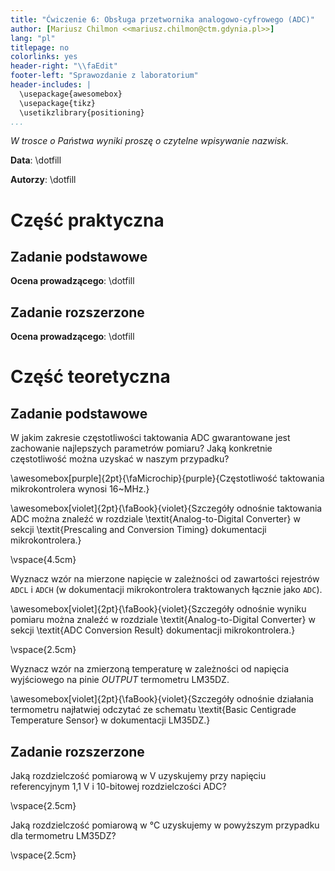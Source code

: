 ```yaml
---
title: "Ćwiczenie 6: Obsługa przetwornika analogowo-cyfrowego (ADC)"
author: [Mariusz Chilmon <<mariusz.chilmon@ctm.gdynia.pl>>]
lang: "pl"
titlepage: no
colorlinks: yes
header-right: "\\faEdit"
footer-left: "Sprawozdanie z laboratorium"
header-includes: |
  \usepackage{awesomebox}
  \usepackage{tikz}
  \usetikzlibrary{positioning}
...
```


_W trosce o Państwa wyniki proszę o czytelne wpisywanie nazwisk._

**Data**: \dotfill

**Autorzy**: \dotfill

# Część praktyczna

## Zadanie podstawowe

**Ocena prowadzącego**: \dotfill

## Zadanie rozszerzone

**Ocena prowadzącego**: \dotfill

# Część teoretyczna

## Zadanie podstawowe

W jakim zakresie częstotliwości taktowania ADC gwarantowane jest zachowanie najlepszych parametrów pomiaru? Jaką konkretnie częstotliwość można uzyskać w naszym przypadku?

\awesomebox[purple]{2pt}{\faMicrochip}{purple}{Częstotliwość taktowania mikrokontrolera wynosi 16~MHz.}

\awesomebox[violet]{2pt}{\faBook}{violet}{Szczegóły odnośnie taktowania ADC można znaleźć w rozdziale \textit{Analog-to-Digital Converter} w sekcji \textit{Prescaling and Conversion Timing} dokumentacji mikrokontrolera.}

\vspace{4.5cm}

Wyznacz wzór na mierzone napięcie w zależności od zawartości rejestrów `ADCL` i `ADCH` (w dokumentacji mikrokontrolera traktowanych łącznie jako `ADC`).

\awesomebox[violet]{2pt}{\faBook}{violet}{Szczegóły odnośnie wyniku pomiaru można znaleźć w rozdziale \textit{Analog-to-Digital Converter} w sekcji \textit{ADC Conversion Result} dokumentacji mikrokontrolera.}

\vspace{2.5cm}

Wyznacz wzór na zmierzoną temperaturę w zależności od napięcia wyjściowego na pinie _OUTPUT_ termometru LM35DZ.

\awesomebox[violet]{2pt}{\faBook}{violet}{Szczegóły odnośnie działania termometru najłatwiej odczytać ze schematu \textit{Basic Centigrade Temperature Sensor} w dokumentacji LM35DZ.}

## Zadanie rozszerzone

Jaką rozdzielczość pomiarową w V uzyskujemy przy napięciu referencyjnym 1,1&nbsp;V i 10-bitowej rozdzielczości ADC?

\vspace{2.5cm}

Jaką rozdzielczość pomiarową w °C uzyskujemy w powyższym przypadku dla termometru LM35DZ?

\vspace{2.5cm}
